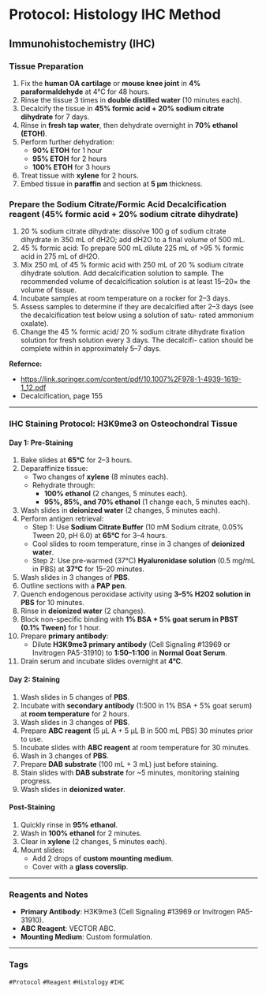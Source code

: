 # Protocol: Histology IHC Method

## Immunohistochemistry (IHC)

### Tissue Preparation
1. Fix the **human OA cartilage** or **mouse knee joint** in **4% paraformaldehyde** at 4°C for 48 hours.  
2. Rinse the tissue 3 times in **double distilled water** (10 minutes each).  
3. Decalcify the tissue in **45% formic acid + 20% sodium citrate dihydrate** for 7 days.  
4. Rinse in **fresh tap water**, then dehydrate overnight in **70% ethanol (ETOH)**.  
5. Perform further dehydration:  
   - **90% ETOH** for 1 hour  
   - **95% ETOH** for 2 hours  
   - **100% ETOH** for 3 hours  
6. Treat tissue with **xylene** for 2 hours.  
7. Embed tissue in **paraffin** and section at **5 μm** thickness.  


### Prepare the Sodium Citrate/Formic Acid Decalcification reagent (45% formic acid + 20% sodium citrate dihydrate)
1. 20 % sodium citrate dihydrate: dissolve 100 g of sodium citrate dihydrate in 350 mL of dH2O; add dH2O to a final volume of 500 mL.
2. 45 % formic acid: To prepare 500 mL dilute 225 mL of >95 % formic acid in 275 mL of dH2O.
3. Mix 250 mL of 45 % formic acid with 250 mL of 20 % sodium citrate dihydrate solution. Add decalcification solution to sample. The recommended volume of decalcification solution is at least 15–20× the volume of tissue.
4. Incubate samples at room temperature on a rocker for 2–3 days.
5. Assess samples to determine if they are decalcified after 2–3 days (see the decalcification test below using a solution of satu- rated ammonium oxalate).
6. Change the 45 % formic acid/ 20 % sodium citrate dihydrate fixation solution for fresh solution every 3 days. The decalcifi- cation should be complete within in approximately 5–7 days.

**Refernce:**
- https://link.springer.com/content/pdf/10.1007%2F978-1-4939-1619-1_12.pdf
- Decalcification, page 155

---

### IHC Staining Protocol: H3K9me3 on Osteochondral Tissue

#### **Day 1: Pre-Staining**
1. Bake slides at **65°C** for 2–3 hours.  
2. Deparaffinize tissue:  
   - Two changes of **xylene** (8 minutes each).  
   - Rehydrate through:  
     - **100% ethanol** (2 changes, 5 minutes each).  
     - **95%, 85%, and 70% ethanol** (1 change each, 5 minutes each).  
3. Wash slides in **deionized water** (2 changes, 5 minutes each).  
4. Perform antigen retrieval:  
   - Step 1: Use **Sodium Citrate Buffer** (10 mM Sodium citrate, 0.05% Tween 20, pH 6.0) at **65°C** for 3–4 hours.  
   - Cool slides to room temperature, rinse in 3 changes of **deionized water**.  
   - Step 2: Use pre-warmed (37°C) **Hyaluronidase solution** (0.5 mg/mL in PBS) at **37°C** for 15–20 minutes.  
5. Wash slides in 3 changes of **PBS**.  
6. Outline sections with a **PAP pen**.  
7. Quench endogenous peroxidase activity using **3–5% H2O2 solution in PBS** for 10 minutes.  
8. Rinse in **deionized water** (2 changes).  
9. Block non-specific binding with **1% BSA + 5% goat serum in PBST (0.1% Tween)** for 1 hour.  
10. Prepare **primary antibody**:  
    - Dilute **H3K9me3 primary antibody** (Cell Signaling #13969 or Invitrogen PA5-31910) to **1:50–1:100** in **Normal Goat Serum**.  
11. Drain serum and incubate slides overnight at **4°C**.  

#### **Day 2: Staining**
1. Wash slides in 5 changes of **PBS**.  
2. Incubate with **secondary antibody** (1:500 in 1% BSA + 5% goat serum) at **room temperature** for 2 hours.  
3. Wash slides in 3 changes of **PBS**.  
4. Prepare **ABC reagent** (5 μL A + 5 μL B in 500 mL PBS) 30 minutes prior to use.  
5. Incubate slides with **ABC reagent** at room temperature for 30 minutes.  
6. Wash in 3 changes of **PBS**.  
7. Prepare **DAB substrate** (100 mL + 3 mL) just before staining.  
8. Stain slides with **DAB substrate** for ~5 minutes, monitoring staining progress.  
9. Wash slides in **deionized water**.  

#### **Post-Staining**
1. Quickly rinse in **95% ethanol**.  
2. Wash in **100% ethanol** for 2 minutes.  
3. Clear in **xylene** (2 changes, 5 minutes each).  
4. Mount slides:  
   - Add 2 drops of **custom mounting medium**.  
   - Cover with a **glass coverslip**.  

---

### Reagents and Notes
- **Primary Antibody**: H3K9me3 (Cell Signaling #13969 or Invitrogen PA5-31910).  
- **ABC Reagent**: VECTOR ABC.  
- **Mounting Medium**: Custom formulation.  

---

### Tags
`#Protocol` `#Reagent` `#Histology` `#IHC`
